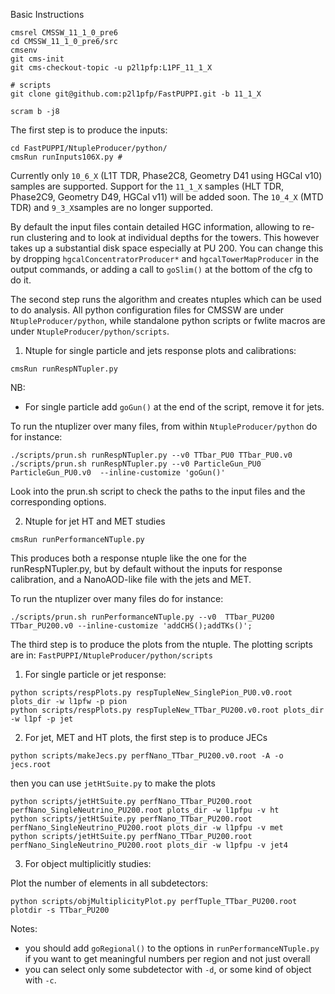Basic Instructions

```
cmsrel CMSSW_11_1_0_pre6
cd CMSSW_11_1_0_pre6/src
cmsenv
git cms-init
git cms-checkout-topic -u p2l1pfp:L1PF_11_1_X

# scripts
git clone git@github.com:p2l1pfp/FastPUPPI.git -b 11_1_X

scram b -j8
```

The first step is to produce the inputs:
```
cd FastPUPPI/NtupleProducer/python/
cmsRun runInputs106X.py # 
```
Currently only `10_6_X` (L1T TDR, Phase2C8, Geometry D41 using HGCal v10) samples are supported. 
Support for the `11_1_X` samples (HLT TDR, Phase2C9, Geometry D49, HGCal v11) will be added soon. The `10_4_X` (MTD TDR) and `9_3_X`samples are no longer supported.

By default the input files contain detailed HGC information, allowing to re-run clustering and to look at individual depths for the towers.
This however takes up a substantial disk space especially at PU 200. 
You can change this by dropping `hgcalConcentratorProducer*` and `hgcalTowerMapProducer` in the output commands, or adding a call to `goSlim()` at the bottom of the cfg to do it.

The second step runs the algorithm and creates ntuples which can be used to do analysis.
All python configuration files for CMSSW are under `NtupleProducer/python`, while standalone python scripts or fwlite macros are under `NtupleProducer/python/scripts`.

1) Ntuple for single particle and jets response plots and calibrations:

```
cmsRun runRespNTupler.py
```

NB: 
   * For single particle add `goGun()` at the end of the script, remove it for jets.

To run the ntuplizer over many files, from within `NtupleProducer/python` do for instance:
```
./scripts/prun.sh runRespNTupler.py --v0 TTbar_PU0 TTbar_PU0.v0
./scripts/prun.sh runRespNTupler.py --v0 ParticleGun_PU0 ParticleGun_PU0.v0  --inline-customize 'goGun()'
```
Look into the prun.sh script to check the paths to the input files and the corresponding options.

2) Ntuple for jet HT and MET studies

```
cmsRun runPerformanceNTuple.py
```
This produces both a response ntuple like the one for the runRespNTupler.py, but by default without the inputs for response calibration, and a NanoAOD-like file with the jets and MET.

To run the ntuplizer over many files do for instance:

```
./scripts/prun.sh runPerformanceNTuple.py --v0  TTbar_PU200 TTbar_PU200.v0 --inline-customize 'addCHS();addTKs()';
```

The third step is to produce the plots from the ntuple. The plotting scripts are in:
```FastPUPPI/NtupleProducer/python/scripts```

1) For single particle or jet response:

```
python scripts/respPlots.py respTupleNew_SinglePion_PU0.v0.root plots_dir -w l1pfw -p pion
python scripts/respPlots.py respTupleNew_TTbar_PU200.v0.root plots_dir -w l1pf -p jet
```

2) For jet, MET and HT plots, the first step is to produce JECs
```
python scripts/makeJecs.py perfNano_TTbar_PU200.v0.root -A -o jecs.root
```
then you can use `jetHtSuite.py` to make the plots

```
python scripts/jetHtSuite.py perfNano_TTbar_PU200.root perfNano_SingleNeutrino_PU200.root plots_dir -w l1pfpu -v ht
python scripts/jetHtSuite.py perfNano_TTbar_PU200.root perfNano_SingleNeutrino_PU200.root plots_dir -w l1pfpu -v met
python scripts/jetHtSuite.py perfNano_TTbar_PU200.root perfNano_SingleNeutrino_PU200.root plots_dir -w l1pfpu -v jet4
```

3) For object multiplicitly studies:

Plot the number of elements in all subdetectors: 
```
python scripts/objMultiplicityPlot.py perfTuple_TTbar_PU200.root  plotdir -s TTbar_PU200  
```
Notes:
 * you should add `goRegional()` to the options in `runPerformanceNTuple.py` if you want to get meaningful numbers per region and not just overall
 * you can select only some subdetector with `-d`, or some kind of object with `-c`.
